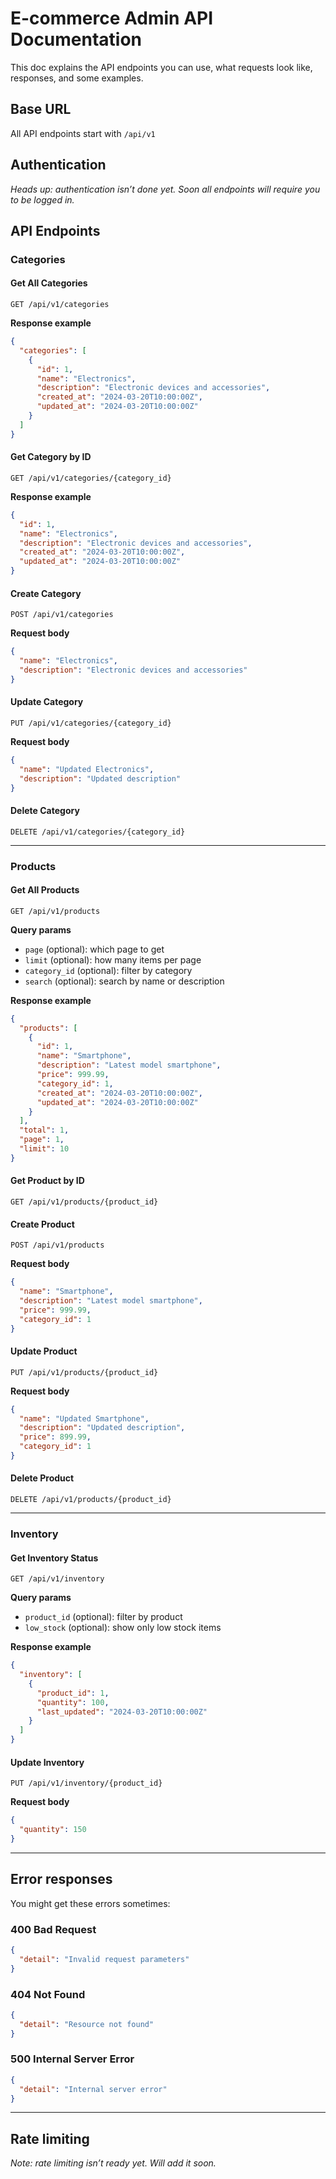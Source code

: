 

# E-commerce Admin API Documentation

This doc explains the API endpoints you can use, what requests look like, responses, and some examples.

## Base URL

All API endpoints start with `/api/v1`

## Authentication

*Heads up: authentication isn’t done yet. Soon all endpoints will require you to be logged in.*

## API Endpoints

### Categories

#### Get All Categories

```
GET /api/v1/categories
```

**Response example**

```json
{
  "categories": [
    {
      "id": 1,
      "name": "Electronics",
      "description": "Electronic devices and accessories",
      "created_at": "2024-03-20T10:00:00Z",
      "updated_at": "2024-03-20T10:00:00Z"
    }
  ]
}
```

#### Get Category by ID

```
GET /api/v1/categories/{category_id}
```

**Response example**

```json
{
  "id": 1,
  "name": "Electronics",
  "description": "Electronic devices and accessories",
  "created_at": "2024-03-20T10:00:00Z",
  "updated_at": "2024-03-20T10:00:00Z"
}
```

#### Create Category

```
POST /api/v1/categories
```

**Request body**

```json
{
  "name": "Electronics",
  "description": "Electronic devices and accessories"
}
```

#### Update Category

```
PUT /api/v1/categories/{category_id}
```

**Request body**

```json
{
  "name": "Updated Electronics",
  "description": "Updated description"
}
```

#### Delete Category

```
DELETE /api/v1/categories/{category_id}
```

---

### Products

#### Get All Products

```
GET /api/v1/products
```

**Query params**

* `page` (optional): which page to get
* `limit` (optional): how many items per page
* `category_id` (optional): filter by category
* `search` (optional): search by name or description

**Response example**

```json
{
  "products": [
    {
      "id": 1,
      "name": "Smartphone",
      "description": "Latest model smartphone",
      "price": 999.99,
      "category_id": 1,
      "created_at": "2024-03-20T10:00:00Z",
      "updated_at": "2024-03-20T10:00:00Z"
    }
  ],
  "total": 1,
  "page": 1,
  "limit": 10
}
```

#### Get Product by ID

```
GET /api/v1/products/{product_id}
```

#### Create Product

```
POST /api/v1/products
```

**Request body**

```json
{
  "name": "Smartphone",
  "description": "Latest model smartphone",
  "price": 999.99,
  "category_id": 1
}
```

#### Update Product

```
PUT /api/v1/products/{product_id}
```

**Request body**

```json
{
  "name": "Updated Smartphone",
  "description": "Updated description",
  "price": 899.99,
  "category_id": 1
}
```

#### Delete Product

```
DELETE /api/v1/products/{product_id}
```

---

### Inventory

#### Get Inventory Status

```
GET /api/v1/inventory
```

**Query params**

* `product_id` (optional): filter by product
* `low_stock` (optional): show only low stock items

**Response example**

```json
{
  "inventory": [
    {
      "product_id": 1,
      "quantity": 100,
      "last_updated": "2024-03-20T10:00:00Z"
    }
  ]
}
```

#### Update Inventory

```
PUT /api/v1/inventory/{product_id}
```

**Request body**

```json
{
  "quantity": 150
}
```

---

## Error responses

You might get these errors sometimes:

### 400 Bad Request

```json
{
  "detail": "Invalid request parameters"
}
```

### 404 Not Found

```json
{
  "detail": "Resource not found"
}
```

### 500 Internal Server Error

```json
{
  "detail": "Internal server error"
}
```

---

## Rate limiting

*Note: rate limiting isn’t ready yet. Will add it soon.*
